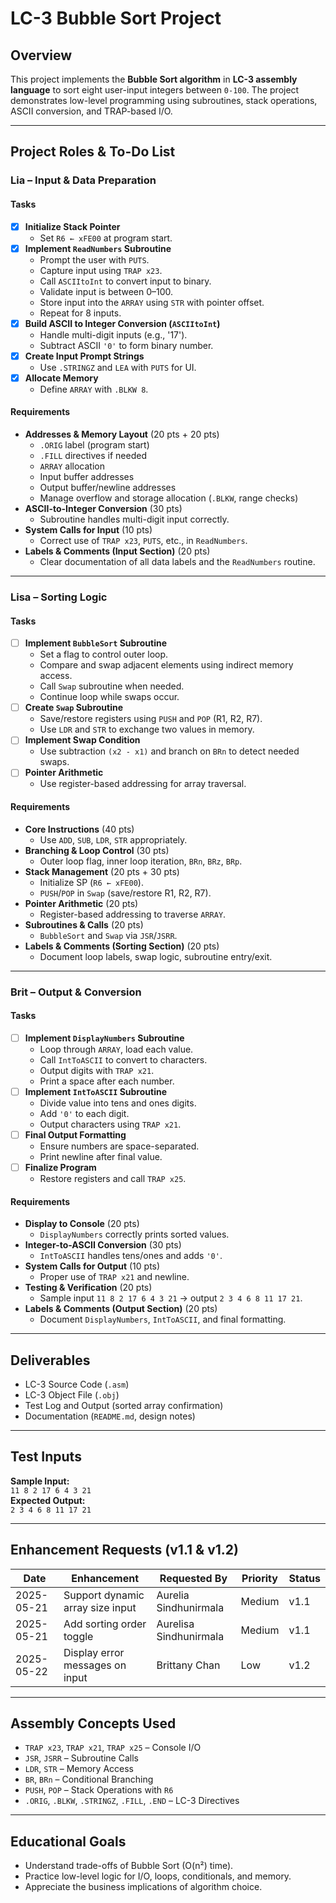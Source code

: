 # LC-3 Bubble Sort Project

## Overview

This project implements the **Bubble Sort algorithm** in **LC-3 assembly language** to sort eight user-input integers between `0-100`. The project demonstrates low-level programming using subroutines, stack operations, ASCII conversion, and TRAP-based I/O.

---

## Project Roles & To-Do List

### Lia – Input & Data Preparation 

#### Tasks
- [X] **Initialize Stack Pointer**
  - Set `R6 ← xFE00` at program start.
- [X] **Implement `ReadNumbers` Subroutine**
  - Prompt the user with `PUTS`.
  - Capture input using `TRAP x23`.
  - Call `ASCIItoInt` to convert input to binary.
  - Validate input is between 0–100.
  - Store input into the `ARRAY` using `STR` with pointer offset.
  - Repeat for 8 inputs.
- [X] **Build ASCII to Integer Conversion (`ASCIItoInt`)**
  - Handle multi-digit inputs (e.g., '17').
  - Subtract ASCII `'0'` to form binary number.
- [X] **Create Input Prompt Strings**
  - Use `.STRINGZ` and `LEA` with `PUTS` for UI.
- [X] **Allocate Memory**
  - Define `ARRAY` with `.BLKW 8`.

#### Requirements
- **Addresses & Memory Layout** (20 pts + 20 pts)  
  - `.ORIG` label (program start)  
  - `.FILL` directives if needed  
  - `ARRAY` allocation  
  - Input buffer addresses  
  - Output buffer/newline addresses  
  - Manage overflow and storage allocation (`.BLKW`, range checks)
- **ASCII-to-Integer Conversion** (30 pts)  
  - Subroutine handles multi-digit input correctly.
- **System Calls for Input** (10 pts)  
  - Correct use of `TRAP x23`, `PUTS`, etc., in `ReadNumbers`.
- **Labels & Comments (Input Section)** (20 pts)  
  - Clear documentation of all data labels and the `ReadNumbers` routine.

---

### Lisa – Sorting Logic 

#### Tasks
- [ ] **Implement `BubbleSort` Subroutine**
  - Set a flag to control outer loop.
  - Compare and swap adjacent elements using indirect memory access.  
  - Call `Swap` subroutine when needed.
  - Continue loop while swaps occur.
- [ ] **Create `Swap` Subroutine**
  - Save/restore registers using `PUSH` and `POP` (R1, R2, R7).
  - Use `LDR` and `STR` to exchange two values in memory.
- [ ] **Implement Swap Condition**
  - Use subtraction `(x2 - x1)` and branch on `BRn` to detect needed swaps.
- [ ] **Pointer Arithmetic**
  - Use register-based addressing for array traversal.

#### Requirements
- **Core Instructions** (40 pts)  
  - Use `ADD`, `SUB`, `LDR`, `STR` appropriately.
- **Branching & Loop Control** (30 pts)  
  - Outer loop flag, inner loop iteration, `BRn`, `BRz`, `BRp`.
- **Stack Management** (20 pts + 30 pts)  
  - Initialize SP (`R6 ← xFE00`).  
  - `PUSH`/`POP` in `Swap` (save/restore R1, R2, R7).
- **Pointer Arithmetic** (20 pts)  
  - Register-based addressing to traverse `ARRAY`.
- **Subroutines & Calls** (20 pts)  
  - `BubbleSort` and `Swap` via `JSR`/`JSRR`.
- **Labels & Comments (Sorting Section)** (20 pts)  
  - Document loop labels, swap logic, subroutine entry/exit.

---

### Brit – Output & Conversion 

#### Tasks
- [ ] **Implement `DisplayNumbers` Subroutine**
  - Loop through `ARRAY`, load each value.
  - Call `IntToASCII` to convert to characters.
  - Output digits with `TRAP x21`.
  - Print a space after each number.
- [ ] **Implement `IntToASCII` Subroutine**
  - Divide value into tens and ones digits.
  - Add `'0'` to each digit.
  - Output characters using `TRAP x21`.
- [ ] **Final Output Formatting**
  - Ensure numbers are space-separated.
  - Print newline after final value.
- [ ] **Finalize Program**
  - Restore registers and call `TRAP x25`.

#### Requirements
- **Display to Console** (20 pts)  
  - `DisplayNumbers` correctly prints sorted values.
- **Integer-to-ASCII Conversion** (30 pts)  
  - `IntToASCII` handles tens/ones and adds `'0'`.
- **System Calls for Output** (10 pts)  
  - Proper use of `TRAP x21` and newline.
- **Testing & Verification** (20 pts)  
  - Sample input `11 8 2 17 6 4 3 21` → output `2 3 4 6 8 11 17 21`.
- **Labels & Comments (Output Section)** (20 pts)  
  - Document `DisplayNumbers`, `IntToASCII`, and final formatting.

---

## Deliverables

- LC-3 Source Code (`.asm`)
- LC-3 Object File (`.obj`)
- Test Log and Output (sorted array confirmation)
- Documentation (`README.md`, design notes)

---

## Test Inputs

**Sample Input:**  
`11 8 2 17 6 4 3 21`  
**Expected Output:**  
`2 3 4 6 8 11 17 21`

---

## Enhancement Requests (v1.1 & v1.2)

| Date       | Enhancement                      | Requested By           | Priority | Status |
|------------|----------------------------------|-------------------------|----------|--------|
| 2025-05-21 | Support dynamic array size input | Aurelia Sindhunirmala  | Medium   | v1.1   |
| 2025-05-21 | Add sorting order toggle         | Aurelisa Sindhunirmala | Medium   | v1.1   |
| 2025-05-22 | Display error messages on input  | Brittany Chan          | Low      | v1.2   |

---

## Assembly Concepts Used

- `TRAP x23`, `TRAP x21`, `TRAP x25` – Console I/O
- `JSR`, `JSRR` – Subroutine Calls
- `LDR`, `STR` – Memory Access
- `BR`, `BRn` – Conditional Branching
- `PUSH`, `POP` – Stack Operations with `R6`
- `.ORIG`, `.BLKW`, `.STRINGZ`, `.FILL`, `.END` – LC-3 Directives

---

## Educational Goals

- Understand trade-offs of Bubble Sort (O(n²) time).
- Practice low-level logic for I/O, loops, conditionals, and memory.
- Appreciate the business implications of algorithm choice.
